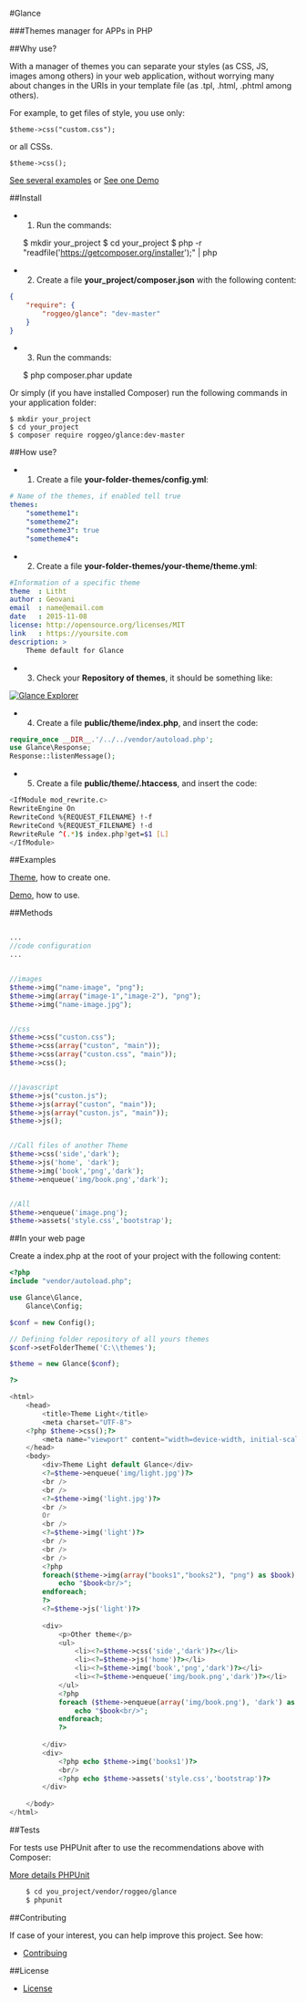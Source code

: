 #Glance

###Themes manager for APPs in PHP

##Why use?


With a manager of themes you can separate your
styles (as CSS, JS, images among others) in your
web application, without worrying many about
changes in the URIs in your template file
(as .tpl, .html, .phtml among others).

For example, to get files of style, you use only:

    $theme->css("custom.css");

or all CSSs.
    
    $theme->css();


[See several examples](#examples) or [See one Demo](https://github.com/roggeo/demo-glance)



##Install

* 1) Run the commands:

    $ mkdir your_project
    $ cd your_project
    $ php -r "readfile('https://getcomposer.org/installer');" | php

* 2) Create a file **your_project/composer.json** with the following content:
    
```json 
{
    "require": {
        "roggeo/glance": "dev-master"
    }
}
```

* 3) Run the commands:

    $ php composer.phar update



Or simply (if you have installed Composer) run the following commands
in your application folder:

    $ mkdir your_project
    $ cd your_project
    $ composer require roggeo/glance:dev-master



##How use?


* 1) Create a file **your-folder-themes/config.yml**:

```yml
# Name of the themes, if enabled tell true
themes:
    "sometheme1":
    "sometheme2":
    "sometheme3": true
    "sometheme4":
``` 


* 2) Create a file **your-folder-themes/your-theme/theme.yml**:

```yml
#Information of a specific theme
theme  : Litht
author : Geovani
email  : name@email.com
date   : 2015-11-08
license: http://opensource.org/licenses/MIT
link   : https://yoursite.com
description: >
    Theme default for Glance
```


* 3) Check your **Repository of themes**, it should be something like:

[![Glance Explorer](docs/img/explorer.png)](#)


* 4) Create a file **public/theme/index.php**, and insert the code:

```php
require_once __DIR__.'/../../vendor/autoload.php';
use Glance\Response;
Response::listenMessage();
```


* 5) Create a file **public/theme/.htaccess**, and insert the code:

```sh
<IfModule mod_rewrite.c>
RewriteEngine On
RewriteCond %{REQUEST_FILENAME} !-f
RewriteCond %{REQUEST_FILENAME} !-d
RewriteRule ^(.*)$ index.php?get=$1 [L]
</IfModule>
```


##Examples

[Theme](https://github.com/roggeo/light), how to create one.

[Demo](https://github.com/roggeo/demo-glance), how to use.


##Methods

```php

...
//code configuration
...


//images
$theme->img("name-image", "png");
$theme->img(array("image-1","image-2"), "png");
$theme->img("name-image.jpg");


//css
$theme->css("custon.css");
$theme->css(array("custon", "main"));
$theme->css(array("custon.css", "main"));
$theme->css();


//javascript
$theme->js("custon.js");
$theme->js(array("custon", "main"));
$theme->js(array("custon.js", "main"));
$theme->js();


//Call files of another Theme
$theme->css('side','dark');
$theme->js('home', 'dark');
$theme->img('book','png','dark');
$theme->enqueue('img/book.png','dark');


//All
$theme->enqueue('image.png');
$theme->assets('style.css','bootstrap');


```

##In your web page

Create a index.php at the root of your project with the following content:

```php
<?php
include "vendor/autoload.php";

use Glance\Glance,
    Glance\Config;

$conf = new Config();

// Defining folder repository of all yours themes
$conf->setFolderTheme('C:\\themes');

$theme = new Glance($conf);

?>

<html>
    <head>
        <title>Theme Light</title>
        <meta charset="UTF-8">
	<?php $theme->css();?>
        <meta name="viewport" content="width=device-width, initial-scale=1.0">
    </head>
    <body>
        <div>Theme Light default Glance</div>
        <?=$theme->enqueue('img/light.jpg')?>
        <br />
        <br />
        <?=$theme->img('light.jpg')?>
        <br />
        Or
        <br />
        <?=$theme->img('light')?>
        <br />
        <br />
        <br />
        <?php
        foreach($theme->img(array("books1","books2"), "png") as $book):            
            echo "$book<br/>";            
        endforeach;        
        ?>
        <?=$theme->js('light')?>
        
        <div>
            <p>Other theme</p>
            <ul>
                <li><?=$theme->css('side','dark')?></li>
                <li><?=$theme->js('home')?></li>
                <li><?=$theme->img('book','png','dark')?></li>
                <li><?=$theme->enqueue('img/book.png','dark')?></li>
            </ul>
            <?php
            foreach ($theme->enqueue(array('img/book.png'), 'dark') as $book):
                echo "$book<br/>";
            endforeach;
            ?>
            
        </div>
        <div>
            <?php echo $theme->img('books1')?>
            <br/>
            <?php echo $theme->assets('style.css','bootstrap')?>
        </div>
        
    </body>
</html>

```

##Tests

For tests use PHPUnit after to use the recommendations above with Composer:

[More details PHPUnit](https://phpunit.de)

```bash
    $ cd you_project/vendor/roggeo/glance
    $ phpunit
```


##Contributing

If case of your interest, you can help improve this project.
See how:

- [Contribuing](CONTRIBUTING.md)


##License
- [License](LICENSE.md)